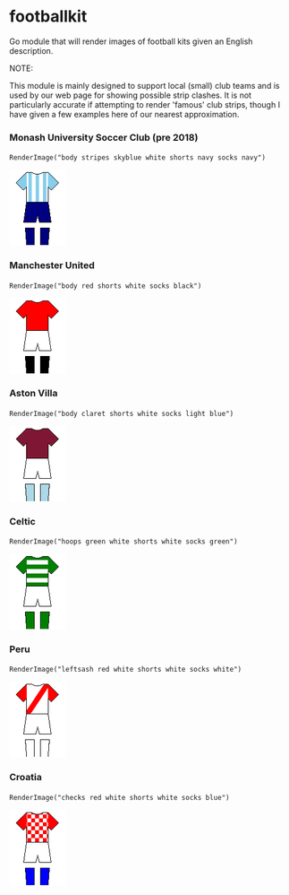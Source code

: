 # footballkit

Go module that will render images of football kits given an English description.

NOTE:

This module is mainly designed to support local (small) club teams and is used by
our web page for showing possible strip clashes. It is not particularly accurate
if attempting to render 'famous' club strips, though I have given a few examples
here of our nearest approximation.

### Monash University Soccer Club (pre 2018)

`RenderImage("body stripes skyblue white shorts navy socks navy")`

![kit](example-output/monashunisoccer.png)

### Manchester United

`RenderImage("body red shorts white socks black")`

![kit](example-output/manutd.png)

### Aston Villa

`RenderImage("body claret shorts white socks light blue")`

![kit](example-output/astonvilla.png)

### Celtic

`RenderImage("hoops green white shorts white socks green")`

![kit](example-output/celtic.png)

### Peru

`RenderImage("leftsash red white shorts white socks white")`

![kit](example-output/peru.png)

### Croatia

`RenderImage("checks red white shorts white socks blue")`

![kit](example-output/croatia.png)
